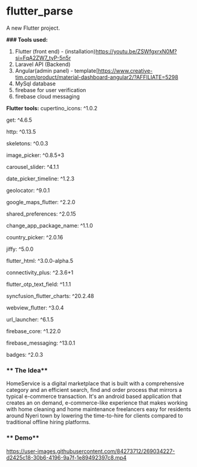 # flutter_parse

A new Flutter project.

**### Tools used:**

1.  Flutter (front end) - (installation)https://youtu.be/ZSWfgxrxN0M?si=FqA2ZW7_tyP-5n5r
2. Laravel API (Backend)
3. Angular(admin panel) - template[https://www.creative-tim.com/product/material-dashboard-angular2/?AFFILIATE=5298
4. MySql database
5. firebase for user verification
6. firebase cloud messaging

**Flutter tools:**
 cupertino_icons: ^1.0.2
 
  get: ^4.6.5
  
  http: ^0.13.5
  
  skeletons: ^0.0.3
  
  image_picker: ^0.8.5+3
  
  carousel_slider: ^4.1.1
  
  date_picker_timeline: ^1.2.3
  
  geolocator: ^9.0.1
  
  google_maps_flutter: ^2.2.0
  
  shared_preferences: ^2.0.15
  
  change_app_package_name: ^1.1.0
  
  country_picker: ^2.0.16
  
  jiffy: ^5.0.0
  
  flutter_html: ^3.0.0-alpha.5
  
  connectivity_plus: ^2.3.6+1
  
  flutter_otp_text_field: ^1.1.1
  
  syncfusion_flutter_charts: ^20.2.48
  
  webview_flutter: ^3.0.4
  
  url_launcher: ^6.1.5
  
  firebase_core: ^1.22.0
  
  firebase_messaging: ^13.0.1
  
  badges: ^2.0.3

### ** The Idea**

HomeService is a digital marketplace that is built with a comprehensive category and an efficient search, find and order process that mirrors a typical e-commerce transaction. It's an android based application that creates an on demand, e-commerce-like experience that makes working with home cleaning and home maintenance freelancers easy for residents around Nyeri town by lowering the time-to-hire for clients compared to traditional offline hiring platforms. 

### ** Demo**
https://user-images.githubusercontent.com/84273712/269034227-d2425c18-30b6-4196-9a7f-1e89492397c8.mp4














